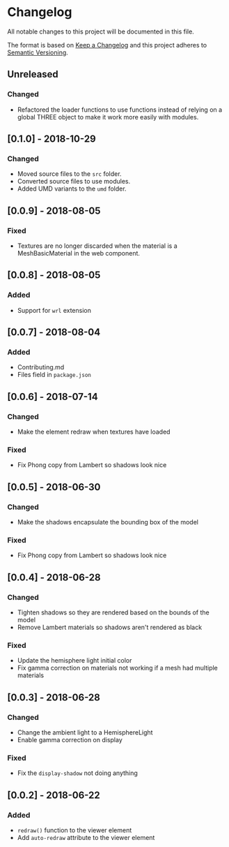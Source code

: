 # Changelog
All notable changes to this project will be documented in this file.

The format is based on [Keep a Changelog](http://keepachangelog.com/en/1.0.0/)
and this project adheres to [Semantic Versioning](http://semver.org/spec/v2.0.0.html).

## Unreleased
### Changed
- Refactored the loader functions to use functions instead of relying on a global THREE object to make it work more easily with modules.

## [0.1.0] - 2018-10-29
### Changed
- Moved source files to the `src` folder.
- Converted source files to use modules.
- Added UMD variants to the `umd` folder.

## [0.0.9] - 2018-08-05
### Fixed
- Textures are no longer discarded when the material is a MeshBasicMaterial in the web component.

## [0.0.8] - 2018-08-05
### Added
- Support for `wrl` extension

## [0.0.7] - 2018-08-04
### Added
- Contributing.md
- Files field in `package.json`

## [0.0.6] - 2018-07-14
### Changed
- Make the element redraw when textures have loaded

### Fixed
- Fix Phong copy from Lambert so shadows look nice

## [0.0.5] - 2018-06-30
### Changed
- Make the shadows encapsulate the bounding box of the model

### Fixed
- Fix Phong copy from Lambert so shadows look nice

## [0.0.4] - 2018-06-28
### Changed
- Tighten shadows so they are rendered based on the bounds of the model
- Remove Lambert materials so shadows aren't rendered as black

### Fixed
- Update the hemisphere light initial color
- Fix gamma correction on materials not working if a mesh had multiple materials

## [0.0.3] - 2018-06-28
### Changed
- Change the ambient light to a HemisphereLight
- Enable gamma correction on display

### Fixed
- Fix the `display-shadow` not doing anything

## [0.0.2] - 2018-06-22
### Added
- `redraw()` function to the viewer element
- Add `auto-redraw` attribute to the viewer element
